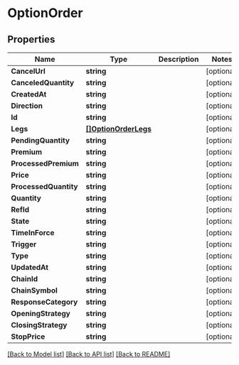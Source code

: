# OptionOrder

## Properties

Name | Type | Description | Notes
------------ | ------------- | ------------- | -------------
**CancelUrl** | **string** |  | [optional] 
**CanceledQuantity** | **string** |  | [optional] 
**CreatedAt** | **string** |  | [optional] 
**Direction** | **string** |  | [optional] 
**Id** | **string** |  | [optional] 
**Legs** | [**[]OptionOrderLegs**](OptionOrder_legs.md) |  | [optional] 
**PendingQuantity** | **string** |  | [optional] 
**Premium** | **string** |  | [optional] 
**ProcessedPremium** | **string** |  | [optional] 
**Price** | **string** |  | [optional] 
**ProcessedQuantity** | **string** |  | [optional] 
**Quantity** | **string** |  | [optional] 
**RefId** | **string** |  | [optional] 
**State** | **string** |  | [optional] 
**TimeInForce** | **string** |  | [optional] 
**Trigger** | **string** |  | [optional] 
**Type** | **string** |  | [optional] 
**UpdatedAt** | **string** |  | [optional] 
**ChainId** | **string** |  | [optional] 
**ChainSymbol** | **string** |  | [optional] 
**ResponseCategory** | **string** |  | [optional] 
**OpeningStrategy** | **string** |  | [optional] 
**ClosingStrategy** | **string** |  | [optional] 
**StopPrice** | **string** |  | [optional] 

[[Back to Model list]](../README.md#documentation-for-models) [[Back to API list]](../README.md#documentation-for-api-endpoints) [[Back to README]](../README.md)



